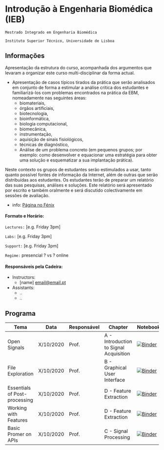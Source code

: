 
# Introdução à Engenharia Biomédica (IEB)
```Mestrado Integrado em Engenharia Biomédica```

```Instituto Superior Técnico, Universidade de Lisboa```

## Informações

Apresentação da estrutura do curso, acompanhada dos argumentos que levaram a organizar este curso multi-disciplinar da forma actual.  

- Apresentação de casos típicos tirados da prática que serão analisados em conjunto de forma a estimular a análise critica dos estudantes e familiarizá-los com problemas encontrados na prática da EBM, nomeadamente nas seguintes áreas:  
  - biomateriais,  
  - órgãos artificiais,  
  - biotecnologia,  
  - bioinformática,  
  - biologia computacional, 
  - biomecânica,  
  - instrumentação,
  - aquisição de sinais fisiológicos,  
  - técnicas de diagnóstico,  
  - Análise de um problema concreto (em pequenos grupos; por exemplo: como desenvolver e equacionar uma estratégia para obter uma solução e esquematizar a sua implantação prática). 
  
Neste contexto os grupos de estudantes serão estimulados a usar, tanto quanto possível fontes de informação da Internet, além de outras que serão distribuídas aos estudantes. Os estudantes terão de preparar um relatório das suas pesquisas, análises e soluções. Este relatório será apresentado por escrito e também oralmente e será discutido colectivamente em sessões de avaliação.

+ info: [Página no Fénix](https://fenix.tecnico.ulisboa.pt/disciplinas/IEB/2009-2010/1-semestre/pagina-inicial)

#### Formato e Horário:

`Lectures:` [e.g. Friday 3pm]

`Labs:` [e.g. Friday 3pm]

`Support:` [e.g. Friday 3pm]

`Regime:` presencial ? vs ? online


#### Responsáveis pela Cadeira:
 - Instructors: 
   - [name] [email@email.pt](mailto:email@email.pt)
 - Assistants:
   - ..
   - ..


## Programa
Tema | Data | Responsável | Chapter | Notebook 
--- | ---| --- | --- | ---
Open Signals | X/10/2020 | Prof. | A - Introduction to Signal Acquisition |   [![Binder](http://mybinder.org/badge_logo.svg)](http://mybinder.org/v2/gh/PIA-Group/ScientIST-notebooks/master?urlpath=lab/tree/A.Signal_Acquisition/A001%20Open%20Signals.ipynb) 
File Exploration | X/10/2020 | Prof. | B - Graphical User Interface |  [![Binder](http://mybinder.org/badge_logo.svg)](http://mybinder.org/v2/gh/PIA-Group/ScientIST-notebooks/master?urlpath=lab/tree/B.Graphical_User_Interface/B001%20File%20Exploration.ipynb)
Essentials of Post-processing | X/10/2020 | Prof. | D - Feature Extraction |  [![Binder](http://mybinder.org/badge_logo.svg)](http://mybinder.org/v2/gh/PIA-Group/ScientIST-notebooks/master?urlpath=lab/tree/D.Feature_Extraction/D001%20Essentials%20of%20Post-processing.ipynb)
Working with Features | X/10/2020 | Prof. | D - Feature Extraction |  [![Binder](http://mybinder.org/badge_logo.svg)](http://mybinder.org/v2/gh/PIA-Group/ScientIST-notebooks/master?urlpath=lab/tree/D.Feature_Extraction/D002%20Working%20with%20Features.ipynb)
Basic Promer on APIs | X/10/2020 | Prof. | C - Signal Processing |  [![Binder](http://mybinder.org/badge_logo.svg)](http://mybinder.org/v2/gh/PIA-Group/ScientIST-notebooks/master?urlpath=lab/tree/C.Signal_Processing/C005%20Basic%20Primer%20on%20APIs.ipynb) 
